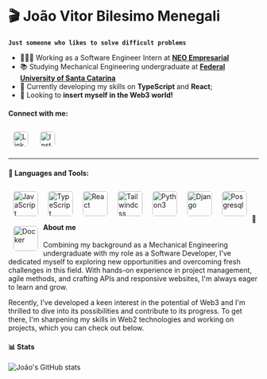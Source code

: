 # 🎬 João Vitor Bilesimo Menegali

**`Just someone who likes to solve difficult problems`**

- 🧑🏻‍💻 Working as a Software Engineer Intern at [**NEO Empresarial**](https://neo.certi.org.br)
- 📚 Studying Mechanical Engineering undergraduate at [**Federal University of Santa Catarina**](https://www.ufsc.br)
- 🌱 Currently developing my skills on **TypeScript** and **React**;
- 🔭 Looking to **insert myself in the Web3 world!**


#### Connect with me:
[<img lign="left" alt="LinkedIn" width="30px" style="margin:10px; border-radius:5px" src="https://upload.wikimedia.org/wikipedia/commons/8/81/LinkedIn_icon.svg">](https://www.linkedin.com/in/bilesimomenegali)         [<img lign="left" alt="Instagram" width="30px" style="margin:10px; border-radius:5px" src="https://upload.wikimedia.org/wikipedia/commons/e/e7/Instagram_logo_2016.svg">](https://www.instagram.com/bilesimomenegali/)

___

#### 🧰 Languages and Tools:

<img align="left" alt="JavaScript" width="50px" style="margin:10px; border-radius:5px" src="https://cdn.jsdelivr.net/gh/devicons/devicon/icons/javascript/javascript-original.svg" />
<img align="left" alt="TypeScript" width="50px" style="margin:10px; border-radius:5px" src="https://cdn.jsdelivr.net/gh/devicons/devicon@latest/icons/typescript/typescript-original.svg" />
<img align="left" alt="React" width="50px" style="margin:10px; border-radius:5px" src="https://cdn.jsdelivr.net/gh/devicons/devicon@latest/icons/react/react-original.svg" />
<img align="left" alt="Tailwindcss" width="50px" style="margin:10px; border-radius:5px" src="https://cdn.jsdelivr.net/gh/devicons/devicon@latest/icons/tailwindcss/tailwindcss-original.svg"" />
<img align="left" alt="Python3" width="50px" style="margin:10px; border-radius:5px" src="https://cdn.jsdelivr.net/gh/devicons/devicon@latest/icons/python/python-original.svg" />
<img align="left" alt="Django" width="50px" style="margin:10px; border-radius:5px" src="https://cdn.jsdelivr.net/gh/devicons/devicon@latest/icons/django/django-plain.svg" />
<img align="left" alt="Posgresql" width="50px" style="margin:10px; border-radius:5px" src="https://cdn.jsdelivr.net/gh/devicons/devicon@latest/icons/postgresql/postgresql-original.svg" />
<img align="left" alt="Docker" width="50px" style="margin:10px; border-radius:5px" src="https://cdn.jsdelivr.net/gh/devicons/devicon@latest/icons/docker/docker-original.svg" />
<br/>

#


#### 📝 About me

Combining my background as a Mechanical Engineering undergraduate with my role as a Software Developer, I've dedicated myself to exploring new opportunities and overcoming fresh challenges in this field. With hands-on experience in project management, agile methods, and crafting APIs and responsive websites, I'm always eager to learn and grow.

Recently, I've developed a keen interest in the potential of Web3 and I'm thrilled to dive into its possibilities and contribute to its progress. To get there, I'm sharpening my skills in Web2 technologies and working on projects, which you can check out below.


#### 📊 Stats

![João's GitHub stats](https://github-readme-stats.vercel.app/api?username=bilesimomenegali&show_icons=true&theme=radical)
